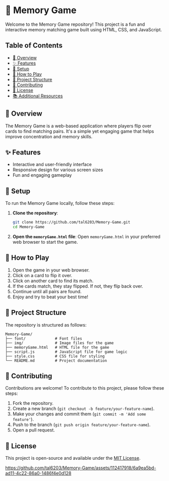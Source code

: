 # 🧠 Memory Game

Welcome to the Memory Game repository! This project is a fun and interactive memory matching game built using HTML, CSS, and JavaScript.

## Table of Contents

- [📖 Overview](#overview)
- [✨ Features](#features)
- [🔧 Setup](#setup)
- [🚀 How to Play](#how-to-play)
- [📂 Project Structure](#project-structure)
- [🤝 Contributing](#contributing)
- [📜 License](#license)
- [📚 Additional Resources](#additional-resources)

## 📖 Overview

The Memory Game is a web-based application where players flip over cards to find matching pairs. It's a simple yet engaging game that helps improve concentration and memory skills.

## ✨ Features

- Interactive and user-friendly interface
- Responsive design for various screen sizes
- Fun and engaging gameplay

## 🔧 Setup

To run the Memory Game locally, follow these steps:

1. **Clone the repository**:
   ```bash
   git clone https://github.com/tal6203/Memory-Game.git
   cd Memory-Game
   ```

2. **Open the `memoryGame.html` file**:
   Open `memoryGame.html` in your preferred web browser to start the game.

## 🚀 How to Play

1. Open the game in your web browser.
2. Click on a card to flip it over.
3. Click on another card to find its match.
4. If the cards match, they stay flipped. If not, they flip back over.
5. Continue until all pairs are found.
6. Enjoy and try to beat your best time!

## 📂 Project Structure

The repository is structured as follows:

```
Memory-Game/
├── font/             # Font files
├── img/              # Image files for the game
├── memoryGame.html   # HTML file for the game
├── script.js         # JavaScript file for game logic
├── style.css         # CSS file for styling
└── README.md         # Project documentation
```

## 🤝 Contributing

Contributions are welcome! To contribute to this project, please follow these steps:

1. Fork the repository.
2. Create a new branch (`git checkout -b feature/your-feature-name`).
3. Make your changes and commit them (`git commit -m 'Add some feature'`).
4. Push to the branch (`git push origin feature/your-feature-name`).
5. Open a pull request.

## 📜 License

This project is open-source and available under the [MIT License](LICENSE).


https://github.com/tal6203/Memory-Game/assets/112417918/6a9ea5bd-ad11-4c22-86a0-1486f4e0d128

